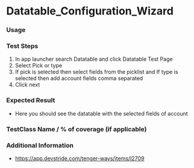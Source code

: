 # Datatable_Configuration_Wizard

### Usage

### Test Steps

 1. In app launcher search Datatable and click Datatable Test Page
 2. Select Pick or type
 3. If pick is selected then select fields from the picklist and If type is selected then add account fields comma separated
 4. Click next

### Expected Result
 - Here you should see the datatable with the selected fields of account

### TestClass Name / % of coverage (if applicable)
 
### Additional Information
 - https://app.devstride.com/tenger-ways/items/I2709


